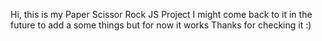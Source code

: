 Hi, this is my Paper Scissor Rock JS Project
I might come back to it in the future to add a some things but for now it works
Thanks for checking it :)